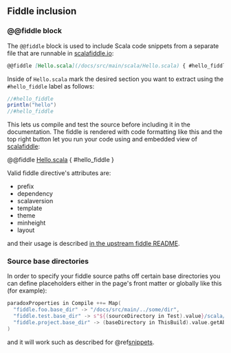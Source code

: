 Fiddle inclusion
-----------------

### @@fiddle block

The `@@fiddle` block is used to include Scala code snippets from a separate file that are runnable in [scalafiddle.io](https://scalafiddle.io/):

```markdown
@@fiddle [Hello.scala](/docs/src/main/scala/Hello.scala) { #hello_fiddle }
```

Inside of `Hello.scala` mark the desired section you want to extract using the `#hello_fiddle` label as follows:

```scala
//#hello_fiddle
println("hello")
//#hello_fiddle
```

This lets us compile and test the source before including it in the documentation.
The fiddle is rendered with code formatting like this and the top right button let you run your code using and embedded view of [scalafiddle](https://scalafiddle.io/):

@@fiddle [Hello.scala](/docs/src/main/scala/Hello.scala) { #hello_fiddle }

Valid fiddle directive's attributes are:

  - prefix
  - dependency
  - scalaversion
  - template
  - theme
  - minheight
  - layout

and their usage is described [in the upstream fiddle README](https://github.com/scalafiddle/scalafiddle-core/blob/master/integrations/README.md#integration-parameters).

### Source base directories

In order to specify your fiddle source paths off certain base directories you can define placeholders
either in the page's front matter or globally like this (for example):

```sbt
paradoxProperties in Compile ++= Map(
  "fiddle.foo.base_dir" -> "/docs/src/main/../some/dir",
  "fiddle.test.base_dir" -> s"${(sourceDirectory in Test).value}/scala/org/example",
  "fiddle.project.base_dir" -> (baseDirectory in ThisBuild).value.getAbsolutePath
)
```

and it will work such as described for @ref[snippets](snippets.md).
